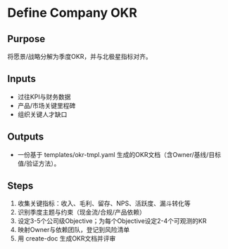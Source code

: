 # Define Company OKR

## Purpose

将愿景/战略分解为季度OKR，并与北极星指标对齐。

## Inputs

- 过往KPI与财务数据
- 产品/市场关键里程碑
- 组织关键人才缺口

## Outputs

- 一份基于 templates/okr-tmpl.yaml 生成的OKR文档（含Owner/基线/目标值/验证方法）。

## Steps

1. 收集关键指标：收入、毛利、留存、NPS、活跃度、漏斗转化等
2. 识别季度主题与约束（现金流/合规/产品依赖）
3. 设定3-5个公司级Objective；为每个Objective设定2-4个可观测的KR
4. 映射Owner与依赖团队，登记到风险清单
5. 用 create-doc 生成OKR文档并评审

